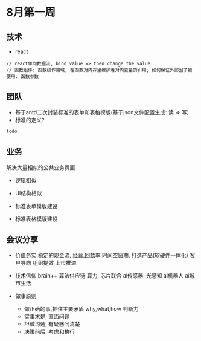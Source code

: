 # 8月第一周

## 技术
- react
```tsx
// react单向数据流, bind value => then change the value
// 函数组件: 函数级作用域, 在函数对内存里维护着对内变量的引用; 如何保证外部因子被使用: 函数参数 
```

## 团队
- 基于antd二次封装标准的表单和表格模版(基于json文件配置生成: 读 => 写)
- 标准的定义?
```txt
todo

```

## 业务
解决大量相似的公共业务页面
  - 逻辑相似
  - UI结构相似

- 标准表单模版建设
- 标准表格模版建设

## 会议分享
-  价值务实
稳定的现金流, 经营,回款率
时间空窗期, 打造产品(软硬件一体化)
客户导向
组织提效
上市推进

- 技术信仰
brain++ 算法供应链
算力, 芯片联合
ai传感器: 光感知
ai机器人
ai城市生活

- 做事原则
  - 做正确的事,抓住主要矛盾 why,what,how 判断力
  - 实事求是, 直面问题
  - 坦诚沟通, 有疑惑问清楚
  - 决策前后, 考虑和执行